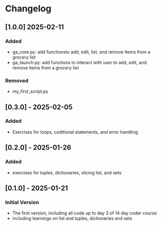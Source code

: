 # Changelog

## [1.0.0] 2025-02-11
### Added
- ga_core.py: add functionsto add, edit, list, and remove items from a grocery list
- ga_launch.py: add functions to interact with user to add, edit, and remove items from a grocery list

### Removed
- my_first_script.py

## [0.3.0] - 2025-02-05
### Added
- Exercises for loops, coditional statements, and error handling

## [0.2.0] - 2025-01-26
###  Added
-  exercises for tuples, dictionaries, slicing list, and sets

## [0.1.0] - 2025-01-21
### Initial Version
- The first version, including all code up to day 3 of 14 day coder course
- including learnings on list and tuples, dictionaries and sets
